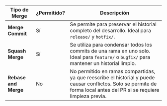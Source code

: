 | Tipo de Merge        |¿Permitido?| Descripción                                                                                                                                                             |
| -------------------- | ----------| ----------------------------------------------------------------------------------------------------------------------------------------------------------------------- |
| **Merge Commit**     | Sí        | Se permite para preservar el historial completo del desarrollo. Ideal para `release/` y `hotfix/`.                                                                      |
| **Squash Merge**     | Sí        | Se utiliza para condensar todos los commits de una rama en uno solo. Ideal para `feature/` o `bugfix/` para mantener un historial limpio.                               |
| **Rebase and Merge** | No        | No permitido en ramas compartidas, ya que reescribe el historial y puede causar conflictos. Solo se permite de forma local antes del PR si se requiere limpieza previa. |
